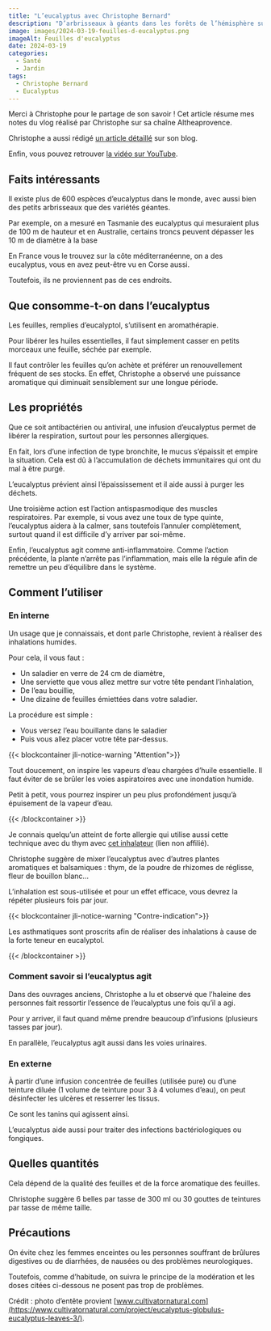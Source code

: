 ```yaml
---
title: "L’eucalyptus avec Christophe Bernard"
description: "D’arbrisseaux à géants dans les forêts de l’hémisphère sud, l’eucalyptus appartient à la famille des Myrtaceae et on peut le trouver chez nous en France, en général dans le sud. Christophe nous le présente et nous détaille comment l’utiliser."
image: images/2024-03-19-feuilles-d-eucalyptus.png
imageAlt: Feuilles d'eucalyptus
date: 2024-03-19
categories:
  - Santé
  - Jardin
tags:
  - Christophe Bernard
  - Eucalyptus
---
```


Merci à Christophe pour le partage de son savoir !
Cet article résume mes notes du vlog réalisé par Christophe sur sa chaîne Altheaprovence.

Christophe a aussi rédigé [un article détaillé](https://www.altheaprovence.com/eucalyptus-eucalyptus-globulus-bronchites-et-cystites/) sur son blog.

<!-- more -->

Enfin, vous pouvez retrouver [la vidéo sur YouTube](https://www.youtube.com/watch?v=BIfj55s0Jwg).

## Faits intéressants

Il existe plus de 600 espèces d’eucalyptus dans le monde, avec aussi bien des petits arbrisseaux que des variétés géantes.

Par exemple, on a mesuré en Tasmanie des eucalyptus qui mesuraient plus de 100 m de hauteur et en Australie, certains troncs peuvent dépasser les 10 m de diamètre à la base

En France vous le trouvez sur la côte méditerranéenne, on a des eucalyptus, vous en avez peut-être vu en Corse aussi.

Toutefois, ils ne proviennent pas de ces endroits.

## Que consomme-t-on dans l’eucalyptus

Les feuilles, remplies d’eucalyptol, s’utilisent en aromathérapie.

Pour libérer les huiles essentielles, il faut simplement casser en petits morceaux une feuille, séchée par exemple.

Il faut contrôler les feuilles qu’on achète et préférer un renouvellement fréquent de ses stocks. En effet, Christophe a observé une puissance aromatique qui diminuait sensiblement sur une longue période.

## Les propriétés

Que ce soit antibactérien ou antiviral, une infusion d’eucalyptus permet de libérer la respiration, surtout pour les personnes allergiques.

En fait, lors d’une infection de type bronchite, le mucus s’épaissit et empire la situation. Cela est dû à l’accumulation de déchets immunitaires qui ont du mal à être purgé.

L’eucalyptus prévient ainsi l’épaississement et il aide aussi à purger les déchets.

Une troisième action est l’action antispasmodique des muscles respiratoires. Par exemple, si vous avez une toux de type quinte, l’eucalyptus aidera à la calmer, sans toutefois l’annuler complètement, surtout quand il est difficile d’y arriver par soi-même.

Enfin, l’eucalyptus agit comme anti-inflammatoire. Comme l’action précédente, la plante n’arrête pas l’inflammation, mais elle la régule afin de remettre un peu d’équilibre dans le système.

## Comment l’utiliser

### En interne

Un usage que je connaissais, et dont parle Christophe, revient à réaliser des inhalations humides.

Pour cela, il vous faut :

- Un saladier en verre de 24 cm de diamètre,
- Une serviette que vous allez mettre sur votre tête pendant l’inhalation,
- De l’eau bouillie,
- Une dizaine de feuilles émiettées dans votre saladier.

La procédure est simple :

- Vous versez l’eau bouillante dans le saladier
- Puis vous allez placer votre tête par-dessus.

{{< blockcontainer jli-notice-warning "Attention">}}

Tout doucement, on inspire les vapeurs d’eau chargées d’huile essentielle. Il faut éviter de se brûler les voies aspiratoires avec une inondation humide.

Petit à petit, vous pourrez inspirer un peu plus profondément jusqu’à épuisement de la vapeur d’eau.

{{< /blockcontainer >}}

Je connais quelqu’un atteint de forte allergie qui utilise aussi cette technique avec du thym avec [cet inhalateur](https://www.amazon.fr/AE-Inhalateur-Poly%C3%A9thyl%C3%A8ne/dp/B016OY2GG6) (lien non affilié).

Christophe suggère de mixer l’eucalyptus avec d’autres plantes aromatiques et balsamiques : thym, de la poudre de rhizomes de réglisse, fleur de bouillon blanc…

L’inhalation est sous-utilisée et pour un effet efficace, vous devrez la répéter plusieurs fois par jour.

{{< blockcontainer jli-notice-warning "Contre-indication">}}

Les asthmatiques sont proscrits afin de réaliser des inhalations à cause de la forte teneur en eucalyptol.

{{< /blockcontainer >}}

### Comment savoir si l’eucalyptus agit

Dans des ouvrages anciens, Christophe a lu et observé que l’haleine des personnes fait ressortir l’essence de l’eucalyptus une fois qu’il a agi.

Pour y arriver, il faut quand même prendre beaucoup d’infusions (plusieurs tasses par jour).

En parallèle, l’eucalyptus agit aussi dans les voies urinaires.

### En externe

À partir d’une infusion concentrée de feuilles (utilisée pure) ou d’une teinture diluée (1 volume de teinture pour 3 à 4 volumes d’eau), on peut désinfecter les ulcères et resserrer les tissus.

Ce sont les tanins qui agissent ainsi.

L’eucalyptus aide aussi pour traiter des infections bactériologiques ou fongiques.

## Quelles quantités

Cela dépend de la qualité des feuilles et de la force aromatique des feuilles.

Christophe suggère 6 belles par tasse de 300 ml ou 30 gouttes de teintures par tasse de même taille.

## Précautions

On évite chez les femmes enceintes ou les personnes souffrant de brûlures digestives ou de diarrhées, de nausées ou des problèmes neurologiques.

Toutefois, comme d’habitude, on suivra le principe de la modération et les doses citées ci-dessous ne posent pas trop de problèmes.

Crédit : photo d’entête provient [www.cultivatornatural.com](https://www.cultivatornatural.com/project/eucalyptus-globulus-eucalyptus-leaves-3/).
